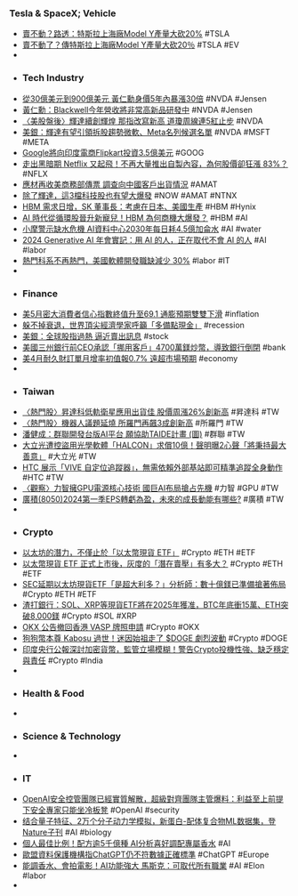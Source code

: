 ### Tesla & SpaceX; Vehicle
- [賣不動？路透：特斯拉上海廠Model Y產量大砍20%](https://news.cnyes.com/news/id/5574474) #TSLA
- [賣不動了？傳特斯拉上海廠Model Y產量大砍20％](https://udn.com/news/story/7333/7986896) #TSLA #EV
-
- ### Tech Industry
- [從30億美元到900億美元 黃仁勳身價5年內暴漲30倍](https://news.cnyes.com/news/id/5574729) #NVDA #Jensen
- [黃仁勳：Blackwell今年營收將非常高新品研發中](https://www.moneydj.com/kmdj/news/newsviewer.aspx?a=0c6e9065-2408-426c-bff6-d2d1fc22ea1e) #NVDA #Jensen
- [〈美股盤後〉輝達續創輝煌 那指改寫新高 道瓊周線連5紅止步](https://news.cnyes.com/news/id/5574826) #NVDA
- [美銀：輝達有望引領拆股趨勢微軟、Meta名列候選名單](https://news.cnyes.com/news/id/5574846) #NVDA #MSFT #META
- [Google將向印度電商Flipkart投資3.5億美元](https://news.cnyes.com/news/id/5574777) #GOOG
- [走出黑暗期 Netflix 又起飛！不再大量推出自製內容，為何股價卻狂漲 83%？](https://finance.technews.tw/2024/05/25/netflix-fiy-high-again/) #NFLX
- [應材再收美商務部傳票 調查向中國客戶出貨情況](https://news.cnyes.com/news/id/5574876) #AMAT
- [除了輝達，這3檔科技股也有望大爆發](https://hao.cnyes.com/post/86533) #NOW #AMAT #NTNX
- [HBM 需求日增，SK 董事長：考慮在日本、美國生產](https://technews.tw/2024/05/24/sk-hynix-hbm-us-japan/) #HBM #Hynix
- [AI 時代從循環股晉升新寵兒！HBM 為何商機大爆發？](https://technews.tw/2024/05/25/why-hbm-business-opportunities-are-exploding/) #HBM #AI
- [小摩警示缺水危機 AI資料中心2030年每日耗4.5億加侖水](https://news.cnyes.com/news/id/5574832) #AI #water
- [2024 Generative AI 年會實記：用 AI 的人，正在取代不會 AI 的人](https://www.inside.com.tw/feature/2024-generative-ai-week/35129-2024-generative-ai-conference) #AI #labor
- [熱門科系不再熱門，美國軟體開發職缺減少 30%](https://technews.tw/2024/05/25/computer-science-fewer-opportunities/) #labor #IT
-
- ### Finance
- [美5月密大消費者信心指數終值升至69.1 通膨預期雙雙下滑](https://news.cnyes.com/news/id/5574754) #inflation
- [躲不掉衰退，世界頂尖經濟學家呼籲「多備點現金」](https://www.wealth.com.tw/articles/8fe0a7d6-6284-4400-935e-f51a2de25f21) #recession
- [美銀：全球股指過熱 逼近賣出訊息](https://news.cnyes.com/news/id/5574454) #stock
- [美國三州銀行前CEO承認「挪用客戶」4700萬鎂炒幣，導致銀行倒閉](https://www.blocktempo.com/man-pleads-guilty-in-47m-crypto-scam/) #bank
- [美4月耐久財訂單月增率初值報0.7% 遠超市場預期](https://news.cnyes.com/news/id/5574710) #economy
-
- ### Taiwan
- [〈熱門股〉昇達科低軌衛星應用出貨佳 股價周漲26%創新高](https://news.cnyes.com/news/id/5574849) #昇達科 #TW
- [〈熱門股〉機器人議題延燒 所羅門再飆3成創新高](https://news.cnyes.com/news/id/5574902) #所羅門 #TW
- [潘健成：群聯開發台版AI平台 願協助TAIDE計畫 (圖)](https://tw.news.yahoo.com/潘健成-群聯開發台版ai平台-願協助taide計畫-圖-020900402.html) #群聯 #TW
- [大立光遭控盜用光學軟體「HALCON」求償10億！聲明曝2心聲「將秉持最大善意」](https://www.bnext.com.tw/article/79179/largan-piracy-sofeware) #大立光 #TW
- [HTC 展示「VIVE 自定位追蹤器」，無需依賴外部基站即可精準追蹤全身動作](https://www.techbang.com/posts/115482-htc-skt-team-studio2024-ai-xr-vive) #HTC #TW
- [〈觀察〉力智擁GPU電源核心技術 國巨AI布局搶占先機](https://news.cnyes.com/news/id/5574728) #力智 #GPU #TW
- [廣積(8050)2024第一季EPS轉虧為盈，未來的成長動能有哪些?](https://uanalyze.com.tw/articles/245235379) #廣積 #TW
-
- ### Crypto
- [以太坊的潛力，不僅止於「以太幣現貨 ETF」](https://blockcast.it/2024/05/24/spot-etf-is-here-what-else-to-expect-from-ethereum/) #Crypto #ETH #ETF
- [以太幣現貨 ETF 正式上市後，灰度的「潛在賣壓」有多大？](https://blockcast.it/2024/05/25/ethereum-price-could-face-selling-pressure-with-grayscale-ethe-profit-taking/) #Crypto #ETH #ETF
- [SEC延期以太坊現貨ETF「是超大利多？」分析師：數十億鎂已準備搶著佈局](https://www.blocktempo.com/crypto-traders-bullish-on-the-delay-before-spot-ethereum-etfs-go-live/) #Crypto #ETH #ETF
- [渣打銀行：SOL、XRP等現貨ETF將在2025年獲准，BTC年底衝15萬、ETH突破8,000鎂](https://www.blocktempo.com/standard-chartered-bank-says-etfs-for-cryptocurrencies-such-as-sol-may-appear-next-year/) #Crypto #SOL #XRP
- [OKX 公告撤回香港 VASP 牌照申請](https://blockcast.it/2024/05/24/okx-announced-withdrawal-of-okx-hks-vasp-license-application/) #Crypto #OKX
- [狗狗幣本尊 Kabosu 過世！迷因始祖走了 $DOGE 劇烈波動](https://ccc.technews.tw/2024/05/24/kabosu-the-prototype-of-the-dogecoin-meme-pass-away/) #Crypto #DOGE
- [印度央行公報深討加密貨幣，監管立場模糊！警告Crypto投機性強、缺乏穩定與責任](https://www.blocktempo.com/rbi-warns-retail-investors-to-be-cautious-when-investing-in-crypto/) #Crypto #India
-
- ### Health & Food
-
- ### Science & Technology
-
- ### IT
- [OpenAI安全控管團隊已經實質解散，超級對齊團隊主管爆料：利益至上前提下安全專家只能坐冷板凳](https://www.techbang.com/posts/115435-makeup-ilyaaltman) #OpenAI #security
- [结合量子特征、2万个分子动力学模拟，新蛋白-配体复合物ML数据集，登Nature子刊](https://www.jiqizhixin.com/articles/2024-05-25) #AI #biology
- [個人最佳比例！配方逾5千億種 AI分析喜好調配專屬香水](https://tw.news.yahoo.com/個人最佳比例-配方逾5千億種-ai分析喜好調配專屬香水-110333948.html) #AI
- [歐盟資料保護機構指ChatGPT仍不符數據正確標準](https://news.cnyes.com/news/id/5574663) #ChatGPT #Europe
- [能調香水、會拍電影！AI功能強大 馬斯克：可取代所有職業](https://tw.news.yahoo.com/能調香水-會拍電影-ai功能強大-馬斯克-可取代所有職業-112350783.html) #AI #Elon #labor
-
